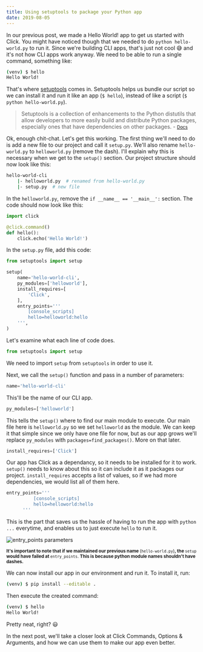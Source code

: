 ```yaml
---
title: Using setuptools to package your Python app
date: 2019-08-05
---
```


In our previous post, we made a Hello World! app to get us started with Click. You might have noticed though that we needed to do `python hello-world.py` to run it. Since we're building CLI apps, that's just not cool 😅 and it's not how CLI apps work anyway. We need to be able to run a single command, something like:

```bash
(venv) $ hello
Hello World!
```

That's where [setuptools](https://setuptools.readthedocs.io/en/latest/) comes in. Setuptools helps us bundle our script so we can install it and run it like an app (`$ hello`), instead of like a script (`$ python hello-world.py`).

> Setuptools is a collection of enhancements to the Python distutils that allow developers to more easily build and distribute Python packages, especially ones that have dependencies on other packages. - <small><a target="_blank" href="https://setuptools.readthedocs.io/en/latest/setuptools.html">Docs</a></small>

Ok, enough chit-chat. Let's get this working. The first thing we'll need to do is add a new file to our project and call it `setup.py`. We'll also rename `hello-world.py` to `helloworld.py` (remove the dash). I'll explain why this is necessary when we get to the `setup()` section. Our project structure should now look like this:

```bash
hello-world-cli
    |- helloworld.py  # renamed from hello-world.py
    |- setup.py  # new file
```

In the `helloworld.py`, remove the `if __name__ == '__main__':` section. The code should now look like this:

```python
import click

@click.command()
def hello():
    click.echo('Hello World!')
```

In the `setup.py` file, add this code:

```python
from setuptools import setup

setup(
    name='hello-world-cli',
    py_modules=['helloworld'],
    install_requires=[
        'Click',
    ],
    entry_points='''
        [console_scripts]
        hello=helloworld:hello
    ''',
)
```

Let's examine what each line of code does.

```python
from setuptools import setup
```

We need to import `setup` from `setuptools` in order to use it.

Next, we call the `setup()` function and pass in a number of parameters:

```python
name='hello-world-cli'
```

This'll be the name of our CLI app.

```python
py_modules=['helloworld']
```

This tells the `setup()` where to find our main module to execute. Our main file here is `helloworld.py` so we set `helloworld` as the module. We can keep it that simple since we only have one file for now, but as our app grows we'll replace `py_modules` with `packages=find_packages()`. More on that later.

```python
install_requires=['Click']
```

Our app has Click as a dependancy, so it needs to be installed for it to work. `setup()` needs to know about this so it can include it as it packages our project. `install_requires` accepts a list of values, so if we had more dependencies, we would list all of them here.

```python
entry_points='''
          [console_scripts]
          hello=helloworld:hello
      '''
```

This is the part that saves us the hassle of having to run the app with `python ...` everytime, and enables us to just execute `hello` to run it.

![entry_points parameters](../images/setup.png)

<small><strong>It's important to note that if we maintained our previous name </strong>(`hello-world.py`)<strong>, the </strong>`setup` <strong>would have failed at </strong>`entry_points`. <strong> This is because python module names shouldn't have dashes.</strong></small>

We can now install our app in our environment and run it. To install it, run:

```bash
(venv) $ pip install --editable .
```

Then execute the created command:

```bash
(venv) $ hello
Hello World!
```

Pretty neat, right? 😃

In the next post, we'll take a closer look at Click Commands, Options & Arguments, and how we can use them to make our app even better.
